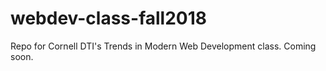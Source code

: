 # webdev-class-fall2018
Repo for Cornell DTI's Trends in Modern Web Development class. Coming soon.
